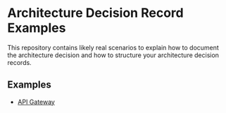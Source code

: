 # Architecture Decision Record Examples

This repository contains likely real scenarios to explain how to document the architecture decision and how to structure your architecture decision records.

## Examples

* [API Gateway](examples/adr-api-gateway.md)
